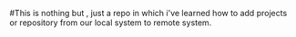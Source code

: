 #This is nothing but ,
just a repo in which i've learned how to add projects or repository from our local system to remote system.